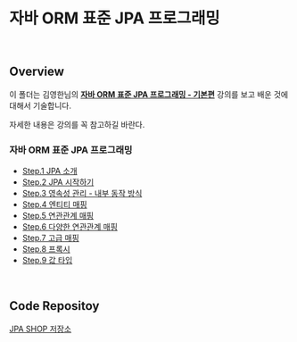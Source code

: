 # 자바 ORM 표준 JPA 프로그래밍

<br>

## Overview

이 폴더는 김영한님의 **[자바 ORM 표준 JPA 프로그래밍 - 기본편](https://www.inflearn.com/course/ORM-JPA-Basic#)** 강의를 보고 배운 것에 대해서 기술합니다.

자세한 내용은 강의를 꼭 참고하길 바란다.

### 자바 ORM 표준 JPA 프로그래밍

- [Step.1 JPA 소개](./jpa-introduction-sql-development-problem.md)
- [Step.2 JPA 시작하기](./jpa-getting-started.md)
- [Step.3 영속성 관리 - 내부 동작 방식](./persistence-management.md)
- [Step.4 엔티티 매핑](./entity-mapping.md)
- [Step.5 연관관계 매핑](./relationshop-mapping.md)
- [Step.6 다양한 연관관계 매핑](./variety-relationship-mapping.md)
- [Step.7 고급 매핑](./advanced-mapping.md)
- [Step.8 프록시](./proxy.md)
- [Step.9 값 타입](./value-type.md)

<br>

## Code Repositoy

[JPA SHOP 저장소](https://github.com/dgahn/jpa-shop)